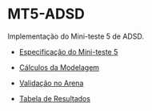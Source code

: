 # MT5-ADSD
Implementação do Mini-teste 5 de ADSD.

- [Especificação do Mini-teste 5](https://github.com/LDVictor/MT5-ADSD/blob/master/miniteste_valida%C3%A7%C3%A3o.pdf)

- [Cálculos da Modelagem](https://github.com/LDVictor/MT5-ADSD/blob/master/Documentos/modelagem.md)

- [Validação no Arena]()

- [Tabela de Resultados](https://github.com/LDVictor/MT5-ADSD/blob/master/Documentos/resultados.md)

